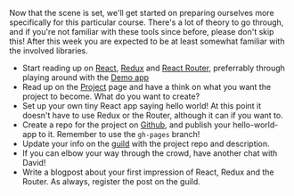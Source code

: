 Now that the scene is set, we'll get started on preparing ourselves more specifically for this particular course. There's a lot of theory to go through, and if you're not familiar with these tools since before, please don't skip this! After this week you are expected to be at least somewhat familiar with the involved libraries.

*    Start reading up on [React](../react-2), [Redux](../redux) and [React Router](../react-router), preferrably through playing around with the [Demo app](demo-app)
*    Read up on the [Project](../project) page and have a think on what you want the project to become. What do you want to create?
*    Set up your own tiny React app saying hello world! At this point it doesn't have to use Redux or the Router, although it can if you want to.
*    Create a repo for the project on [Github](../git-and-github), and publish your hello-world-app to it. Remember to use the `gh-pages` branch!
*    Update your info on the [guild](../about-the-guild) with the project repo and description.
*    If you can elbow your way through the crowd, have another chat with David!
*    Write a blogpost about your first impression of React, Redux and the Router. As always, register the post on the guild.